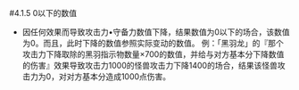 #4.1.5        0以下的数值
* 因任何效果而导致攻击力•守备力数值下降，结果数值为0以下的场合，该数值为0。而且，此时下降的数值参照实际变动的数值。
例：「黑羽龙」的『那个攻击力下降取除的黑羽指示物数量×700的数值，并给与对方基本分下降数值的伤害』效果导致攻击力1000的怪兽攻击力下降1400的场合，结果该怪兽攻击力为0，对对方基本分造成1000点伤害。
